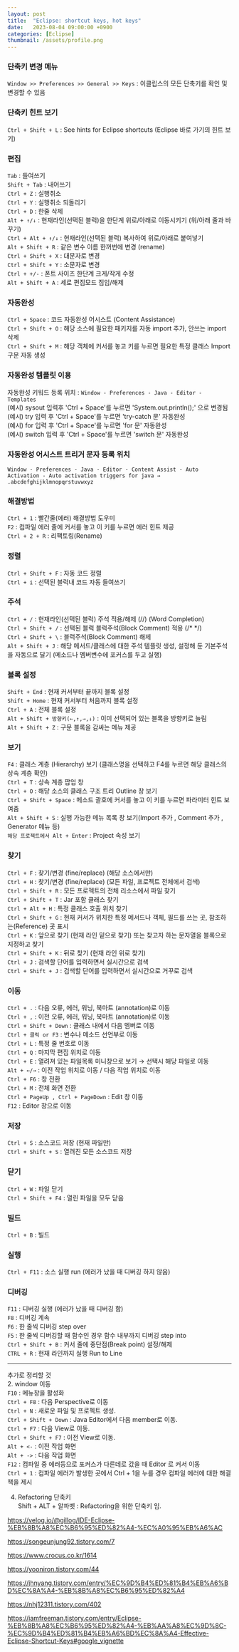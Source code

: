 ```yaml
---
layout: post
title:  "Eclipse: shortcut keys, hot keys"
date:   2023-08-04 09:00:00 +0900
categories: [Eclipse]
thumbnail: /assets/profile.png
---
```


### 단축키 변경 메뉴   
`Window >> Preferences >> General >> Keys` : 이클립스의 모든 단축키를 확인 및 변경할 수 있음    
   
   
### 단축키 힌트 보기   
`Ctrl + Shift + L` : See hints for Eclipse shortcuts (Eclipse 바로 가기의 힌트 보기)   
   
   
### 편집   
`Tab` : 들여쓰기   
`Shift + Tab` : 내어쓰기   
`Ctrl + Z` : 실행취소   
`Ctrl + Y` : 실행취소 되돌리기   
`Ctrl + D` : 한줄 삭제   
`Alt + ↑/↓` : 현재라인(선택된 블럭)을 한단계 위로/아래로 이동시키기 (위/아래 줄과 바꾸기)   
`Ctrl + Alt + ↑/↓` : 현재라인(선택된 블럭) 복사하여 위로/아래로 붙여넣기   
`Alt + Shift + R` : 같은 변수 이름 한꺼번에 변경 (rename)   
`Ctrl + Shift + X` : 대문자로 변경   
`Ctrl + Shift + Y` : 소문자로 변경   
`Ctrl + +/-` : 폰트 사이즈 한단계 크게/작게 수정   
`Alt + Shift + A` : 세로 편집모드 집입/해제   
   
   
### 자동완성   
`Ctrl + Space` : 코드 자동완성 어시스트 (Content Assistance)   
`Ctrl + Shift + O` : 해당 소스에 필요한 패키지를 자동 import 추가, 안쓰는 import 삭제   
`Ctrl + Shift + M` : 해당 객체에 커서를 놓고 키를 누르면 필요한 특정 클래스 Import 구문 자동 생성   
   
   
### 자동완성 템플릿 이용   
자동완성 키워드 등록 위치 : `Window - Preferences - Java - Editor - Templates`   
(예시) sysout 입력후 'Ctrl + Space'를 누르면 'System.out.println();' 으로 변경됨   
(예시) try 입력 후 'Ctrl + Space'를 누르면 'try-catch 문' 자동완성   
(예시) for 입력 후 'Ctrl + Space'를 누르면 'for 문' 자동완성   
(예시) switch 입력 후 'Ctrl + Space'를 누르면 'switch 문' 자동완성   
   
   
### 자동완성 어시스트 트리거 문자 등록 위치   
`Window - Preferences - Java - Editor - Content Assist - Auto Activation - Auto activation triggers for java → .abcdefghijklmnopqrstuvwxyz`   
   
   
### 해결방법   
`Ctrl + 1` : 빨간줄(에러) 해결방법 도우미  
`F2` : 컴파일 에러 줄에 커서를 놓고 이 키를 누르면 에러 힌트 제공   
`Ctrl + 2 + R` : 리팩토링(Rename)   
   
   
### 정렬   
`Ctrl + Shift + F` : 자동 코드 정렬   
`Ctrl + i` : 선택된 블럭내 코드 자동 들여쓰기   
   
   
### 주석   
`Ctrl + /` : 현재라인(선택된 블럭) 주석 적용/해제 (//) (Word Completion)   
`Ctrl + Shift + /` : 선택된 블럭 블럭주석(Block Comment) 적용 (/* */)   
`Ctrl + Shift + \` : 블럭주석(Block Comment) 해제   
`Alt + Shift + J` : 해당 메서드/클래스에 대한 주석 템플릿 생성, 설정해 둔 기본주석을 자동으로 달기 (메소드나 멤버변수에 포커스를 두고 실행)   
   
   
### 블록 설정   
`Shift + End` : 현재 커서부터 끝까지 블록 설정   
`Shift + Home` : 현재 커서부터 처음까지 블록 설정   
`Ctrl + A` : 전체 블록 설정   
`Alt + Shift + 방향키(←,↑,→,↓)` : 이미 선택되어 있는 블록을 방향키로 늘림   
`Alt + Shift + Z` : 구문 블록을 감싸는 메뉴 제공   
   
   
### 보기   
`F4` : 클래스 계층 (Hierarchy) 보기 (클래스명을 선택하고 F4를 누르면 해당 클래스의 상속 계층 확인)   
`Ctrl + T` : 상속 계층 팝업 창   
`Ctrl + O` : 해당 소스의 클래스 구조 트리 Outline 창 보기   
`Ctrl + Shift + Space` : 메소드 괄호에 커서를 놓고 이 키를 누르면 파라미터 힌트 보여줌   
`Alt + Shift + S` : 실행 가능한 메뉴 목록 창 보기(Import 추가 , Comment 추가 , Generator 메뉴 등)   
`해당 프로젝트에서 Alt + Enter` : Project 속성 보기   
   
   
### 찾기   
`Ctrl + F` : 찾기/변경 (fine/replace) (해당 소스에서만)   
`Ctrl + H` : 찾기/변경 (fine/replace) (모든 파일, 프로젝트 전체에서 검색)   
`Ctrl + Shift + R` : 모든 프로젝트의 전체 리소스에서 파일 찾기   
`Ctrl + Shift + T` : Jar 포함 클래스 찾기   
`Ctrl + Alt + H` : 특정 클래스 호출 위치 찾기   
`Ctrl + Shift + G` : 현재 커서가 위치한 특정 메서드나 객체, 필드를 쓰는 곳, 참조하는(Reference) 곳 표시   
`Ctrl + K` : 앞으로 찾기 (현재 라인 밑으로 찾기) 또는 찾고자 하는 문자열을 블록으로 지정하고 찾기   
`Ctrl + Shift + K` : 뒤로 찾기 (현재 라인 위로 찾기)   
`Ctrl + J` : 검색할 단어를 입력하면서 실시간으로 검색   
`Ctrl + Shift + J` : 검색할 단어를 입력하면서 실시간으로 거꾸로 검색   
   
   
### 이동
`Ctrl + .` : 다음 오류, 에러, 워닝, 북마트 (annotation)로 이동   
`Ctrl + ,` : 이전 오류, 에러, 워닝, 북마트 (annotation)로 이동   
`Ctrl + Shift + Down` : 클래스 내에서 다음 멤버로 이동   
`Ctrl + 클릭 or F3` : 변수나 메소드 선언부로 이동   
`Ctrl + L` : 특정 줄 번호로 이동   
`Ctrl + Q` : 마지막 편집 위치로 이동   
`Ctrl + E` : 열려져 있는 파일목록 미니창으로 보기 → 선택시 해당 파일로 이동   
`Alt + ←/→` : 이전 작업 위치로 이동 / 다음 작업 위치로 이동   
`Ctrl + F6` : 창 전환   
`Ctrl + M` : 전체 화면 전환   
`Ctrl + PageUp , Ctrl + PageDown` : Edit 창 이동   
`F12` : Editor 창으로 이동   
   
   
### 저장   
`Ctrl + S` : 소스코드 저장 (현재 파일만)   
`Ctrl + Shift + S` : 열려진 모든 소스코드 저장   
   
   
### 닫기   
`Ctrl + W` : 파일 닫기   
`Ctrl + Shift + F4` : 열린 파일을 모두 닫음   
   
   
### 빌드   
`Ctrl + B` : 빌드   
   
   
### 실행   
`Ctrl + F11` : 소스 실행 run (에러가 났을 때 디버깅 하지 않음)   
   
   
### 디버깅   
`F11` : 디버깅 실행 (에러가 났을 때 디버깅 함)   
`F8` : 디버깅 계속   
`F6` : 한 줄씩 디버깅 step over  
`F5` : 한 줄씩 디버깅할 때 함수인 경우 함수 내부까지 디버깅 step into   
`Ctrl + Shift + B` : 커서 줄에 중단점(Break point) 설정/해제   
`CTRL + R` : 현재 라인까지 실행 Run to Line   
   
   
***
추가로 정리할 것   
2. window 이동   
`F10` : 메뉴창을 활성화   
`Ctrl + F8` : 다음 Perspective로 이동   
`Ctrl + N` : 새로운 파일 및 프로젝트 생성.   
`Ctrl + Shift + Down` : Java Editor에서 다음 member로 이동.   
`Ctrl + F7` : 다음 View로 이동.   
`Ctrl + Shift + F7` : 이전 View로 이동.   
`Alt + <-` : 이전 작업 화면   
`Alt + ->` : 다음 작업 화면   
`F12` : 컴파일 중 에러등으로 포커스가 다른데로 갔을 때 Editor 로 커서 이동   
`Ctrl + 1` : 컴파일 에러가 발생한 곳에서 Ctrl + 1을 누를 경우 컴파일 에러에 대한 해결책을 제시   
   
4. Refactoring 단축키   
Shift + ALT + 알파벳 : Refactoring을 위한 단축키 임.   
   
   
https://velog.io/@gillog/IDE-Eclipse-%EB%8B%A8%EC%B6%95%ED%82%A4-%EC%A0%95%EB%A6%AC   
   
https://songeunjung92.tistory.com/7   
   
https://www.crocus.co.kr/1614   
   
https://yooniron.tistory.com/44   
   
https://jhnyang.tistory.com/entry/%EC%9D%B4%ED%81%B4%EB%A6%BD%EC%8A%A4-%EB%8B%A8%EC%B6%95%ED%82%A4   
   
https://nhj12311.tistory.com/402   
   
https://iamfreeman.tistory.com/entry/Eclipse-%EB%8B%A8%EC%B6%95%ED%82%A4-%EB%AA%A8%EC%9D%8C-%EC%9D%B4%ED%81%B4%EB%A6%BD%EC%8A%A4-Effective-Eclipse-Shortcut-Keys#google_vignette   
   